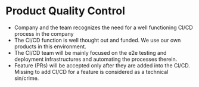 # Product Quality Control

- Company and the team recognizes the need for a well functioning CI/CD process in the company
- The CI/CD function is well thought out and funded. We use our own products in this environment.
- The CI/CD team will be mainly focused on the e2e testing and deployment infrastructures and automating the processes therein.
- Feature (PRs) will be accepted only after they are added into the CI/CD. Missing to add CI/CD for a feature is considered as a technical sin/crime.
